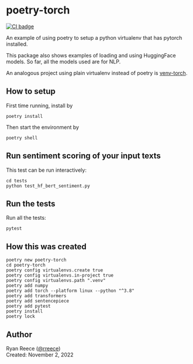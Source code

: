 # poetry-torch

[![CI badge](https://github.com/rreece/poetry-torch/actions/workflows/ci.yml/badge.svg)](https://github.com/rreece/poetry-torch/actions)

An example of using poetry to setup a python virtualenv that has pytorch
installed.

This package also shows examples of loading and using HuggingFace
models. So far, all the models used are for NLP.

An analogous project using plain virtualenv instead of poetry is
[venv-torch](https://github.com/rreece/venv-torch).


## How to setup

First time running, install by

```
poetry install
```

Then start the environment by

```
poetry shell
```


## Run sentiment scoring of your input texts

This test can be run interactively:

```
cd tests
python test_hf_bert_sentiment.py
```


## Run the tests

Run all the tests:

```
pytest
```


## How this was created

```
poetry new poetry-torch
cd poetry-torch
poetry config virtualenvs.create true
poetry config virtualenvs.in-project true
poetry config virtualenvs.path ".venv"
poetry add numpy
poetry add torch --platform linux --python "^3.8"
poetry add transformers
poetry add sentencepiece
poetry add pytest
poetry install
poetry lock
```


## Author

Ryan Reece ([@rreece](https://github.com/rreece))         
Created: November 2, 2022
